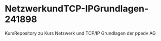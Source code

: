# NetzwerkundTCP-IPGrundlagen-241898
KursRepository zu Kurs Netzwerk und TCP/IP Grundlagen der ppedv AG
